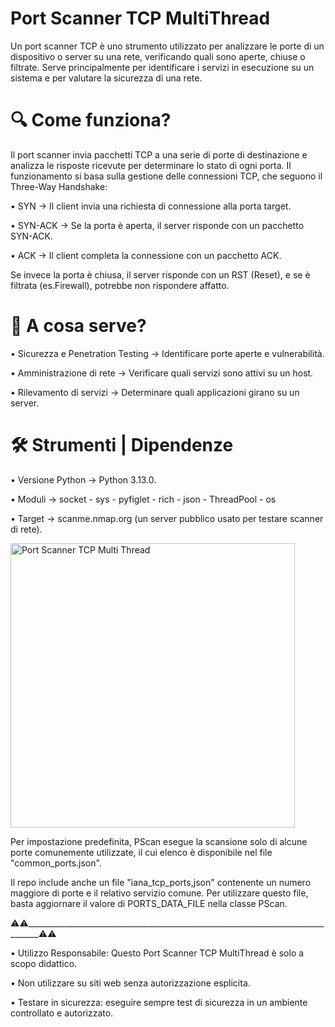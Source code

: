 # Port Scanner TCP MultiThread 
Un port scanner TCP è uno strumento utilizzato per analizzare le porte di un dispositivo o server su una rete, verificando quali sono aperte, chiuse o filtrate.
Serve principalmente per identificare i servizi in esecuzione su un sistema e per valutare la sicurezza di una rete.

# 🔍 Come funziona?
Il port scanner invia pacchetti TCP a una serie di porte di destinazione e analizza le risposte ricevute per determinare lo stato di ogni porta.
Il funzionamento si basa sulla gestione delle connessioni TCP, che seguono il Three-Way Handshake:

• SYN → Il client invia una richiesta di connessione alla porta target.

• SYN-ACK → Se la porta è aperta, il server risponde con un pacchetto SYN-ACK.

• ACK → Il client completa la connessione con un pacchetto ACK.

Se invece la porta è chiusa, il server risponde con un RST (Reset), e se è filtrata (es.Firewall), potrebbe non rispondere affatto.

# 🎯 A cosa serve?

• Sicurezza e Penetration Testing → Identificare porte aperte e vulnerabilità.

• Amministrazione di rete → Verificare quali servizi sono attivi su un host.

• Rilevamento di servizi → Determinare quali applicazioni girano su un server.

# 🛠 Strumenti | Dipendenze
• Versione Python  →  Python 3.13.0.

• Moduli  →  socket - sys - pyfiglet - rich - json - ThreadPool - os 

• Target  →  scanme.nmap.org (un server pubblico usato per testare scanner di rete).

<img width="455" alt="Port Scanner TCP Multi Thread " src="https://github.com/user-attachments/assets/23223188-f78a-43f0-8c40-328c7116c4e7" />



Per impostazione predefinita, PScan esegue la scansione solo di alcune porte comunemente utilizzate, il cui elenco è disponibile nel file "common_ports.json".

Il repo include anche un file "iana_tcp_ports,json" contenente un numero maggiore di porte e il relativo servizio comune. 
Per utilizzare questo file, basta aggiornare il valore di PORTS_DATA_FILE nella classe PScan.

⚠️⚠️_________________________________________________________________________________⚠️⚠️

• Utilizzo Responsabile: Questo Port Scanner TCP MultiThread è solo a scopo didattico.

• Non utilizzare su siti web senza autorizzazione esplicita.

• Testare in sicurezza: eseguire sempre test di sicurezza in un ambiente controllato e autorizzato.
